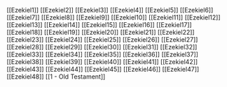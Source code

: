 [[Ezekiel1]]
[[Ezekiel2]]
[[Ezekiel3]]
[[Ezekiel4]]
[[Ezekiel5]]
[[Ezekiel6]]
[[Ezekiel7]]
[[Ezekiel8]]
[[Ezekiel9]]
[[Ezekiel10]]
[[Ezekiel11]]
[[Ezekiel12]]
[[Ezekiel13]]
[[Ezekiel14]]
[[Ezekiel15]]
[[Ezekiel16]]
[[Ezekiel17]]
[[Ezekiel18]]
[[Ezekiel19]]
[[Ezekiel20]]
[[Ezekiel21]]
[[Ezekiel22]]
[[Ezekiel23]]
[[Ezekiel24]]
[[Ezekiel25]]
[[Ezekiel26]]
[[Ezekiel27]]
[[Ezekiel28]]
[[Ezekiel29]]
[[Ezekiel30]]
[[Ezekiel31]]
[[Ezekiel32]]
[[Ezekiel33]]
[[Ezekiel34]]
[[Ezekiel35]]
[[Ezekiel36]]
[[Ezekiel37]]
[[Ezekiel38]]
[[Ezekiel39]]
[[Ezekiel40]]
[[Ezekiel41]]
[[Ezekiel42]]
[[Ezekiel43]]
[[Ezekiel44]]
[[Ezekiel45]]
[[Ezekiel46]]
[[Ezekiel47]]
[[Ezekiel48]]
[[1 - Old Testament]]